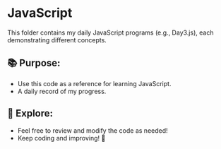 # JavaScript

This folder contains my daily JavaScript programs (e.g., Day3.js), each demonstrating different concepts.

## 📚 Purpose:
- Use this code as a reference for learning JavaScript.
- A daily record of my progress.

## 🌟 Explore:
- Feel free to review and modify the code as needed!
- Keep coding and improving! 🚀
